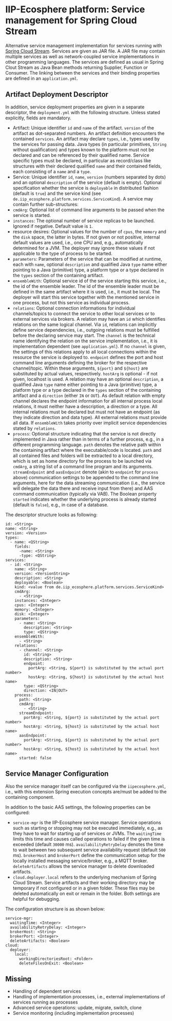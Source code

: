 # IIP-Ecosphere platform: Service management for Spring Cloud Stream

Alternative service management implementation for services running with [Spring Cloud Stream](https://spring.io/projects/spring-cloud-stream). Services are given as JAR file. A JAR file may contain multiple services as well as network-coupled service implementations in other programming languages. The services are defined as usual in Spring Clout Stream as Java Bean methods returning Supplier, Function or Consumer. The linking between the services and their binding properties are defined in an `application.yml`. 

## Artifact Deployment Descriptor

In addition, service deployment properties are given in a separate descriptor, the `deployment.yml` with the following structure. Unless stated explicitly, fields are mandatory.
* Artifact: Unique identifier `id` and `name` of the artifact. `version` of the artifact as dot-separated numbers. An artifact definition encounters the contained `services`. An artifact may declare `types`, i.e., types used by the services for passing data. Java types (in particular primitives, `String` without qualification) and types known to the platform must not be declared and can be referenced by their qualified name. Service specific types must be declared, in particular as record/class like structures with their declared qualified `name` and their contained fields, each consisting of a `name` and a `type`.
* Service: Unique identifier `id`, `name`, `version` (numbers separated by dots) and an optional `description` of the service (default is empty). Optional specification whether the service is `deployable` in distributed fashion (default is `true`) and the service kind (see `de.iip_ecosphere.platform.services.ServiceKind`). A service may contain further sub-structures:
* `cmdArg`: Optional list of command line arguments to be passed when the service is started. 
* `instances`: The optional number of service replicas to be launched. Ignored if negative. Default value is `1`.
* resource desires: Optional values for the number of `cpus`, the `memory` and the `disk` space, the latter in bytes. If not given or not positive, internal default values are used, i.e., one CPU and, e.g., automatically determined for a JVM. The deployer may ignore these values if not applicable to the type of process to be started.
* `parameters`: Parameters of the service that can be modified at runtime, each with `name`, optional `description` and qualified Java `type` name either pointing to a Java (primitive) type, a platform type or a type declared in the `types` section of the containing artifact.
* `ensembleWith`: Optional service id of the service starting this service, i.e., the id of the ensemble leader. The id of the ensemble leader must be defined in the same artifact where it is used, i.e., it must be local. The deployer will start this service together with the mentioned service in one process, but not this service as individual process.
* `relations`: Optional connection informations for individual channels/topics to connect the service to other local services or to external services via brokers. A relation may have an `id` which identifies relations on the same logical channel. Via `id`, relations can implicitly define service dependencies, i.e., outgoing relations must be fulfilled before the declaring service may start. The `channel` is the technical name identifying the relation on the service implementation, i.e., it is implementation dependent (see `application.yml`). If no `channel` is given, the settings of this relations apply to all local connections within the resource the service is deployed to. `endpoint` defines the port and host command line arguments defining the broker for the respective channel/topic. Within these arguments, `${port}` and `${host}` are substituted by actual values, respectively. `hostArg` is optional - if not given, localhost is used. A relation may have an  optional `description`, a qualified Java `type` name either pointing to a Java (primitive) type, a platform type or a type declared in the `types` section of the containing artifact and a `direction` (either `IN` or `OUT`). As default relation with empty channel declares the endpoint information for all internal process local relations, it must neither have a description, a direction or a type. All internal relations must be declared but must not have an endpoint (as they indicate direction and data type). All external relations must provide all data. If `ensembleWith` takes priority over implicit service dependencies stated by `relations`.
* `process`: Optional structure indicating that the service is not directly implemented in Java rather than in terms of a further process, e.g., in a different programming language. `path` denotes the relative path within the containing artifact where the executable/code is located. `path` and all contained files and folders will be extracted to a local directory, which is set as home directory for the process to be launched via `cmdArg`, a string list of a command line program and its arguments. `streamEndpoint` and `aasEndpoint` denote (akin to `endpoint` for `process` above) communication settings to be appended to the command line arguments, here for the data streaming communication (i.e., the service will delegate the data there and receive input from there) and AAS command communication (typically via VAB). The Boolean property `started` indicates whether the underlying
process is already started (default is `false`), e.g., in case of a database.

The descriptor structure looks as following:

    id: <String>
    name: <String>
    version: <Version>
    types:
      - name: <QString>
        fields:
          -name: <String>
          -type: <QString>
    services:
      - id: <String>
        name: <String>
        version: <VersionString>
        description: <String>
        deployable: <Boolean>
        kind: <value from de.iip_ecosphere.platform.services.ServiceKind>
        cmdArg: 
          - <String>
        instances: <Integer>
        cpus: <Integer>
        memory: <Integer>
        disk: <Integer>
        parameters:
          - name: <String>
            description: <String>
            type: <QString>
        ensembleWith:
          - <String>
        relations:
          - channel: <String>
            id: <String>
            description: <String>
            endpoint:
              portArg: <String, ${port} is substituted by the actual port number>
              hostArg: <String, ${host} is substituted by the actual host name>
            type: <QString>
            direction: <IN|OUT>
        process:
          path: <String>
          cmdArg:
            - <String>
          streamEndpoint:
            portArg: <String, ${port} is substituted by the actual port number>
            hostArg: <String, ${host} is substituted by the actual host name>
          aasEndpoint:
            portArg: <String, ${port} is substituted by the actual port number>
            hostArg: <String, ${host} is substituted by the actual host name>
          started: false

## Service Manager Configuration

Also the service manager itself can be configured via the ``iipecosphere.yml``, i.e., with this extension Spring execution concepts are/must be added to the containing component.

In addition to the basic AAS settings, the following properties can be configured:
* `service-mgr` is the IIP-Ecosphere service manager. Service operations such as starting or stopping may not be executed immediately, e.g., as they have to wait for starting up of services or JVMs. The `waitingTime` limits this time and causes called operations to failed if the given time is exceeded (default `30000` ms). `availabilityRetryDelay` denotes the time to wait between two subsequent service availability request (default `500` ms). `brokerHost` and `brokerPort` define the communication setup for the locally installed messaging service/broker, e.g., a MQTT broker. `deleteArtifacts` allows the service manager to delete downloaded artifacts.
* `cloud.deployer.local` refers to the underlying mechanism of Spring Cloud Stream. Service artifacts and their working directory may be temporary if not configured or in a given folder. These files may be deleted automatically on exit or remain in the folder. Both settings are helpful for debugging.

The configuration structure is as shown below:

    service-mgr:
      waitingTime: <Integer>
      availabilityRetryDelay: <Integer>
      brokerHost: <String>
      brokerPort: <Integer>
      deleteArtifacts: <Boolean>
    cloud:
      deployer:
        local:
          workingDirectoriesRoot: <Folder>
          deleteFilesOnExit: <Boolean>
      
## Missing
* Handling of dependent services
* Handling of implementation processes, i.e., external implementations of services running as processes
* Advanced service operations: update, migrate, switch, clone
* Service monitoring (including implementation processes)